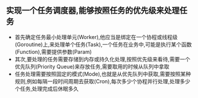 ## 实现一个任务调度器,能够按照任务的优先级来处理任务

- 首先确定任务最小处理单元(Worker),他应当是绑定在一个协程或线程级(Goroutine)上,来处理单个任务(Task),一个任务在业务中,可能是执行某个函数(Function),需要提供参数(Param)
- 其次,要处理的任务需要存储到内存或持久化处理,按照优先级来看待,需要一个优先队列(Priority Queue)来存放任务,需要取用的时候从队列中拿取
- 任务处理需要按照固定的模式(Mode),也就是从优先队列中获取,需要按照某种规则,例如每隔一段时间周期去获取(Cron),每次多少个协程并行处理,处理多少个任务,处理完成后休眠多久